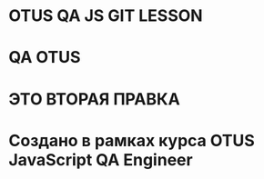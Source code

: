 # OTUS QA JS GIT LESSON
# QA OTUS 

# ЭТО ВТОРАЯ ПРАВКА
# Создано в рамках курса OTUS JavaScript QA Engineer